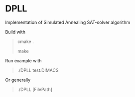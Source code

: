 # DPLL

Implementation of Simulated Annealing SAT-solver algorithm

Build with
> cmake .
>
> make

Run example with
> ./DPLL test.DIMACS

Or generally
> ./DPLL [FilePath]